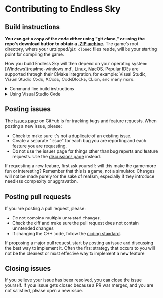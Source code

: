 # Contributing to Endless Sky

## Build instructions

**You can get a copy of the code either using "git clone," or using the repo's download button to obtain a [.ZIP archive](https://github.com/endless-sky/endless-sky/archive/master.zip).** The game's root directory, where your unzipped/`git clone`d files reside, will be your starting point for compiling the game.

How you build Endless Sky will then depend on your operating system: [Windows](readme-windows.md], [Linux](readme-linux.md), [MacOS](readme-macos.md). Popular IDEs are supported through their CMake integration, for example: Visual Studio, Visual Studio Code, XCode, CodeBlocks, CLion, and many more.

<details>
<summary>Command line build instructions</summary>

Here's a summary of every command you will need for development:

```bash
$ cmake --preset <preset>                     # configure project (only needs to be done once)
$ cmake --build --preset <preset>-debug       # actually build Endless Sky (as well as any tests)
$ ./build/<preset>/Debug/endless-sky          # run the game
$ ctest --preset <preset>-test                # run the unit tests
$ ctest --preset <preset>-benchmark           # run the benchmarks
$ ctest --preset <preset>-integration         # run the integration tests (Linux only)
```

If you'd like to debug a specific integration test (on any OS), you can do so as follows:

```bash
$ ctest --preset <preset>-integration-debug -R <name>
```

You can get a list of integration tests with `ctest --preset <preset>-integration-debug -N`.

(You can also use the `<preset>-release` preset for a release build, and the output will be in the Release folder).

Replace `<preset>` with one of the following presets:

- Windows: `clang-cl` (builds with Clang for Windows), `mingw` (builds with MinGW)
- MacOS: `macos` or `macos-arm` (builds with the default compiler)
- Linux: `linux` (builds with the default compiler)

</details>

<details>
<summary>Using Visual Studio Code</summary>

Install the [C/C++](https://marketplace.visualstudio.com/items?itemName=ms-vscode.cpptools), [CMake Tools](https://marketplace.visualstudio.com/items?itemName=ms-vscode.cmake-tools), [CMake Test explorer](https://marketplace.visualstudio.com/items?itemName=fredericbonnet.cmake-test-adapter) extensions and open the project folder under File -> Open Folder.

You'll be asked to select a preset. Select the one you want (see the table above). If you get asked to configure the project, click on Yes. You can use the bar at the very bottom to select between different configurations (Debug/Release), build, start the game, and execute the unit tests. On the left you can click on the test icon to run individual integration tests.

</details>

## Posting issues

The [issues page](https://github.com/endless-sky/endless-sky/issues) on GitHub is for tracking bugs and feature requests. When posting a new issue, please:

* Check to make sure it's not a duplicate of an existing issue.
* Create a separate "issue" for each bug you are reporting and each feature you are requesting.
* Do not use the issues page for things other than bug reports and feature requests. Use the [discussions page](https://github.com/endless-sky/endless-sky/discussions) instead.

If requesting a new feature, first ask yourself: will this make the game more fun or interesting? Remember that this is a game, not a simulator. Changes will not be made purely for the sake of realism, especially if they introduce needless complexity or aggravation.

## Posting pull requests

If you are posting a pull request, please:

* Do not combine multiple unrelated changes.
* Check the diff and make sure the pull request does not contain unintended changes.
* If changing the C++ code, follow the [coding standard](https://endless-sky.github.io/styleguide/styleguide.xml).

If proposing a major pull request, start by posting an issue and discussing the best way to implement it. Often the first strategy that occurs to you will not be the cleanest or most effective way to implement a new feature.

## Closing issues

If you believe your issue has been resolved, you can close the issue yourself. If your issue gets closed because a PR was merged, and you are not satisfied, please open a new issue.
